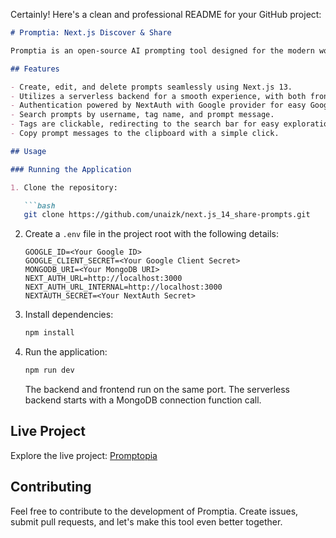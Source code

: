 Certainly! Here's a clean and professional README for your GitHub project:

```markdown
# Promptia: Next.js Discover & Share

Promptia is an open-source AI prompting tool designed for the modern world, enabling users to discover, create, and share creative prompts effortlessly.

## Features

- Create, edit, and delete prompts seamlessly using Next.js 13.
- Utilizes a serverless backend for a smooth experience, with both frontend and backend running on a single port.
- Authentication powered by NextAuth with Google provider for easy Google account sign-ins.
- Search prompts by username, tag name, and prompt message.
- Tags are clickable, redirecting to the search bar for easy exploration.
- Copy prompt messages to the clipboard with a simple click.

## Usage

### Running the Application

1. Clone the repository:

   ```bash
   git clone https://github.com/unaizk/next.js_14_share-prompts.git
   ```

2. Create a `.env` file in the project root with the following details:

   ```dotenv
   GOOGLE_ID=<Your Google ID>
   GOOGLE_CLIENT_SECRET=<Your Google Client Secret>
   MONGODB_URI=<Your MongoDB URI>
   NEXT_AUTH_URL=http://localhost:3000
   NEXT_AUTH_URL_INTERNAL=http://localhost:3000
   NEXTAUTH_SECRET=<Your NextAuth Secret>
   ```

3. Install dependencies:

   ```bash
   npm install
   ```

4. Run the application:

   ```bash
   npm run dev
   ```

   The backend and frontend run on the same port. The serverless backend starts with a MongoDB connection function call.

## Live Project

Explore the live project: [Promptopia](https://promptopia.unaizk.com/)

## Contributing

Feel free to contribute to the development of Promptia. Create issues, submit pull requests, and let's make this tool even better together.

